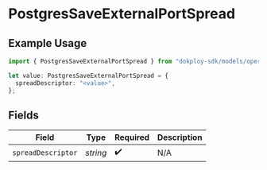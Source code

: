 # PostgresSaveExternalPortSpread

## Example Usage

```typescript
import { PostgresSaveExternalPortSpread } from "dokploy-sdk/models/operations";

let value: PostgresSaveExternalPortSpread = {
  spreadDescriptor: "<value>",
};
```

## Fields

| Field              | Type               | Required           | Description        |
| ------------------ | ------------------ | ------------------ | ------------------ |
| `spreadDescriptor` | *string*           | :heavy_check_mark: | N/A                |